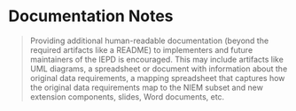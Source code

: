 
# Documentation Notes

> Providing additional human-readable documentation (beyond the required artifacts like a README) to implementers and future maintainers of the IEPD is encouraged.  This may include artifacts like UML diagrams, a spreadsheet or document with information about the original data requirements, a mapping spreadsheet that captures how the original data requirements map to the NIEM subset and new extension components, slides, Word documents, etc.
